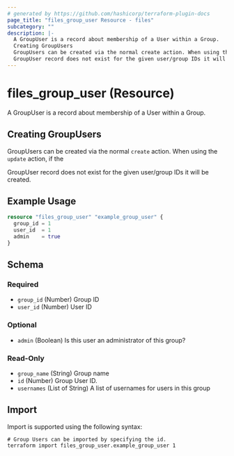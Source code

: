 ```yaml
---
# generated by https://github.com/hashicorp/terraform-plugin-docs
page_title: "files_group_user Resource - files"
subcategory: ""
description: |-
  A GroupUser is a record about membership of a User within a Group.
  Creating GroupUsers
  GroupUsers can be created via the normal create action. When using the update action, if the
  GroupUser record does not exist for the given user/group IDs it will be created.
---
```


# files_group_user (Resource)

A GroupUser is a record about membership of a User within a Group.



## Creating GroupUsers

GroupUsers can be created via the normal `create` action. When using the `update` action, if the

GroupUser record does not exist for the given user/group IDs it will be created.

## Example Usage

```terraform
resource "files_group_user" "example_group_user" {
  group_id = 1
  user_id  = 1
  admin    = true
}
```

<!-- schema generated by tfplugindocs -->
## Schema

### Required

- `group_id` (Number) Group ID
- `user_id` (Number) User ID

### Optional

- `admin` (Boolean) Is this user an administrator of this group?

### Read-Only

- `group_name` (String) Group name
- `id` (Number) Group User ID.
- `usernames` (List of String) A list of usernames for users in this group

## Import

Import is supported using the following syntax:

```shell
# Group Users can be imported by specifying the id.
terraform import files_group_user.example_group_user 1
```
